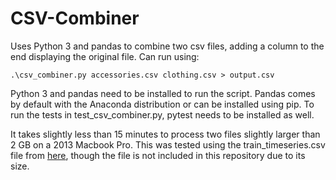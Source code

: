 # CSV-Combiner
Uses Python 3 and pandas to combine two csv files, adding a column to the end displaying the original file. Can run using:
```
.\csv_combiner.py accessories.csv clothing.csv > output.csv
```
Python 3 and pandas need to be installed to run the script. Pandas comes by default with the Anaconda distribution or can be installed using pip.
To run the tests in test_csv_combiner.py, pytest needs to be installed as well.

It takes slightly less than 15 minutes to process two files slightly larger than 2 GB on a 2013 Macbook Pro. This was tested using the
train_timeseries.csv file from [here](https://www.kaggle.com/cdminix/us-drought-meteorological-data), though the file is not included in this repository
due to its size.
